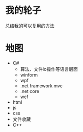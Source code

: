 # 我的轮子

总结我的可以复用的方法

# 地图
- C#
  - 算法、文件io操作等语言层面
  - winform
  - wpf
  - .net framework mvc
  - .net core
  - wcf
- html
- js
- css
- 文件收藏
- C++
